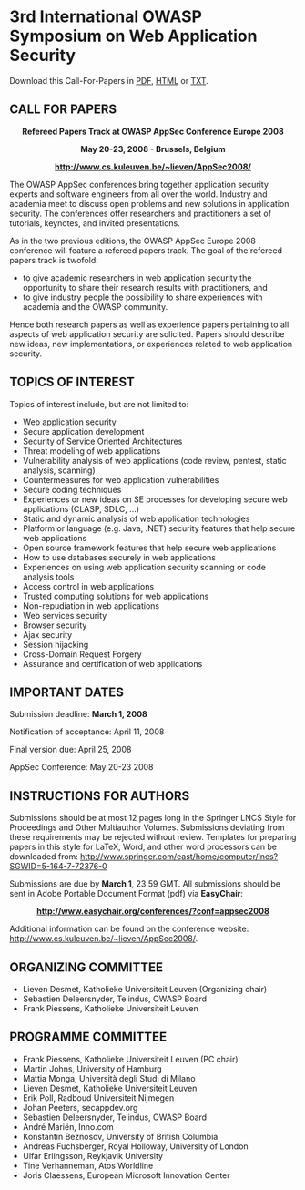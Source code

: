 # 3rd International OWASP Symposium on Web Application Security

Download this Call-For-Papers in
[PDF](http://www.cs.kuleuven.be/~lieven/AppSec2008/CFP2008.pdf),
[HTML](http://www.cs.kuleuven.be/~lieven/AppSec2008/#cfp) or
[TXT](http://www.cs.kuleuven.be/~lieven/AppSec2008/CFP2008.txt).

## CALL FOR PAPERS

<center>

<strong> Refereed Papers Track at OWASP AppSec Conference Europe 2008

May 20-23, 2008 - Brussels, Belgium

<http://www.cs.kuleuven.be/~lieven/AppSec2008/> </strong>

</center>

The OWASP AppSec conferences bring together application security experts
and software engineers from all over the world. Industry and academia
meet to discuss open problems and new solutions in application security.
The conferences offer researchers and practitioners a set of tutorials,
keynotes, and invited presentations.

As in the two previous editions, the OWASP AppSec Europe 2008 conference
will feature a refereed papers track. The goal of the refereed papers
track is twofold:

  - to give academic researchers in web application security the
    opportunity to share their research results with practitioners, and
  - to give industry people the possibility to share experiences with
    academia and the OWASP community.

Hence both research papers as well as experience papers pertaining to
all aspects of web application security are solicited. Papers should
describe new ideas, new implementations, or experiences related to web
application security.

## TOPICS OF INTEREST

Topics of interest include, but are not limited to:

  - Web application security
  - Secure application development
  - Security of Service Oriented Architectures
  - Threat modeling of web applications
  - Vulnerability analysis of web applications (code review, pentest,
    static analysis, scanning)
  - Countermeasures for web application vulnerabilities
  - Secure coding techniques
  - Experiences or new ideas on SE processes for developing secure web
    applications (CLASP, SDLC, ...)
  - Static and dynamic analysis of web application technologies
  - Platform or language (e.g. Java, .NET) security features that help
    secure web applications
  - Open source framework features that help secure web applications
  - How to use databases securely in web applications
  - Experiences on using web application security scanning or code
    analysis tools
  - Access control in web applications
  - Trusted computing solutions for web applications
  - Non-repudiation in web applications
  - Web services security
  - Browser security
  - Ajax security
  - Session hijacking
  - Cross-Domain Request Forgery
  - Assurance and certification of web applications

## IMPORTANT DATES

Submission deadline: **March 1, 2008**

Notification of acceptance: April 11, 2008

Final version due: April 25, 2008

AppSec Conference: May 20-23 2008

## INSTRUCTIONS FOR AUTHORS

Submissions should be at most 12 pages long in the Springer LNCS Style
for Proceedings and Other Multiauthor Volumes. Submissions deviating
from these requirements may be rejected without review. Templates for
preparing papers in this style for LaTeX, Word, and other word
processors can be downloaded from:
<http://www.springer.com/east/home/computer/lncs?SGWID=5-164-7-72376-0>

Submissions are due by **March 1**, 23:59 GMT. All submissions should be
sent in Adobe Portable Document Format (pdf) via
<strong>EasyChair</strong>:

<center>

<strong> <http://www.easychair.org/conferences/?conf=appsec2008>
</strong>

</center>

Additional information can be found on the conference website:
<http://www.cs.kuleuven.be/~lieven/AppSec2008/>.

## ORGANIZING COMMITTEE

  - Lieven Desmet, Katholieke Universiteit Leuven (Organizing chair)
  - Sebastien Deleersnyder, Telindus, OWASP Board
  - Frank Piessens, Katholieke Universiteit Leuven

## PROGRAMME COMMITTEE

  - Frank Piessens, Katholieke Universiteit Leuven (PC chair)
  - Martin Johns, University of Hamburg
  - Mattia Monga, Università degli Studi di Milano
  - Lieven Desmet, Katholieke Universiteit Leuven
  - Erik Poll, Radboud Universiteit Nijmegen
  - Johan Peeters, secappdev.org
  - Sebastien Deleersnyder, Telindus, OWASP Board
  - André Mariën, Inno.com
  - Konstantin Beznosov, University of British Columbia
  - Andreas Fuchsberger, Royal Holloway, University of London
  - Ulfar Erlingsson, Reykjavik University
  - Tine Verhanneman, Atos Worldline
  - Joris Claessens, European Microsoft Innovation Center